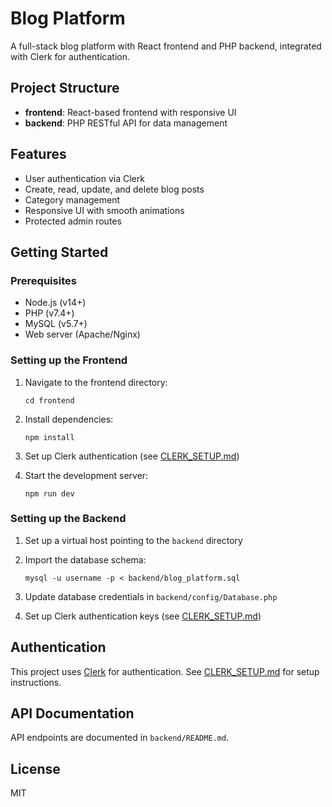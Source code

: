 # Blog Platform

A full-stack blog platform with React frontend and PHP backend, integrated with Clerk for authentication.

## Project Structure

- **frontend**: React-based frontend with responsive UI
- **backend**: PHP RESTful API for data management

## Features

- User authentication via Clerk
- Create, read, update, and delete blog posts
- Category management
- Responsive UI with smooth animations
- Protected admin routes

## Getting Started

### Prerequisites

- Node.js (v14+)
- PHP (v7.4+)
- MySQL (v5.7+)
- Web server (Apache/Nginx)

### Setting up the Frontend

1. Navigate to the frontend directory:
   ```
   cd frontend
   ```

2. Install dependencies:
   ```
   npm install
   ```

3. Set up Clerk authentication (see [CLERK_SETUP.md](CLERK_SETUP.md))

4. Start the development server:
   ```
   npm run dev
   ```

### Setting up the Backend

1. Set up a virtual host pointing to the `backend` directory

2. Import the database schema:
   ```
   mysql -u username -p < backend/blog_platform.sql
   ```

3. Update database credentials in `backend/config/Database.php`

4. Set up Clerk authentication keys (see [CLERK_SETUP.md](CLERK_SETUP.md))

## Authentication

This project uses [Clerk](https://clerk.com/) for authentication. See [CLERK_SETUP.md](CLERK_SETUP.md) for setup instructions.

## API Documentation

API endpoints are documented in `backend/README.md`.

## License

MIT 